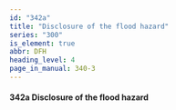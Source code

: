 ```yaml
---
id: "342a"
title: "Disclosure of the flood hazard"
series: "300"
is_element: true
abbr: DFH
heading_level: 4
page_in_manual: 340-3
---
```


#### 342a Disclosure of the flood hazard